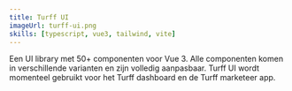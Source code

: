 ```yaml
---
title: Turff UI
imageUrl: turff-ui.png
skills: [typescript, vue3, tailwind, vite]
---
```


Een UI library met 50+ componenten voor Vue 3. Alle componenten komen in verschillende varianten en zijn volledig aanpasbaar.
Turff UI wordt momenteel gebruikt voor het Turff dashboard en de Turff marketeer app.
